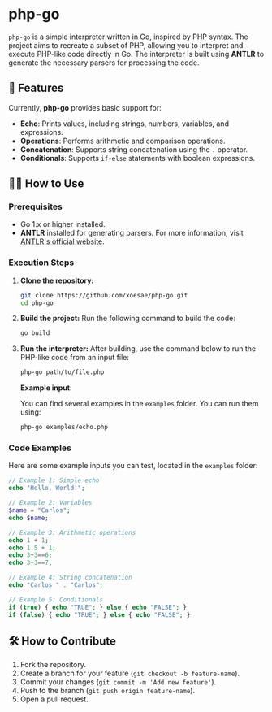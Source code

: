 
# php-go

`php-go` is a simple interpreter written in Go, inspired by PHP syntax. The project aims to recreate a subset of PHP, allowing you to interpret and execute PHP-like code directly in Go. The interpreter is built using **ANTLR** to generate the necessary parsers for processing the code.

## 🚀 Features

Currently, **php-go** provides basic support for:

- **Echo**: Prints values, including strings, numbers, variables, and expressions.
- **Operations**: Performs arithmetic and comparison operations.
- **Concatenation**: Supports string concatenation using the `.` operator.
- **Conditionals**: Supports `if-else` statements with boolean expressions.

## 🧑‍💻 How to Use

### Prerequisites

- Go 1.x or higher installed.
- **ANTLR** installed for generating parsers. For more information, visit [ANTLR's official website](https://www.antlr.org/).

### Execution Steps

1. **Clone the repository:**
   ```bash
   git clone https://github.com/xoesae/php-go.git
   cd php-go
   ```

2. **Build the project:**
   Run the following command to build the code:
   ```bash
   go build
   ```

3. **Run the interpreter:**
   After building, use the command below to run the PHP-like code from an input file:
   ```bash
   php-go path/to/file.php
   ```

   **Example input**:

   You can find several examples in the `examples` folder. You can run them using:
   ```bash
   php-go examples/echo.php
   ```

### Code Examples

Here are some example inputs you can test, located in the `examples` folder:

```php
// Example 1: Simple echo
echo "Hello, World!";

// Example 2: Variables
$name = "Carlos";
echo $name;

// Example 3: Arithmetic operations
echo 1 + 1;
echo 1.5 + 1;
echo 3+3==6;
echo 3+3==7;

// Example 4: String concatenation
echo "Carlos " . "Carlos";

// Example 5: Conditionals
if (true) { echo "TRUE"; } else { echo "FALSE"; }
if (false) { echo "TRUE"; } else { echo "FALSE"; }
```

## 🛠️ How to Contribute

1. Fork the repository.
2. Create a branch for your feature (`git checkout -b feature-name`).
3. Commit your changes (`git commit -m 'Add new feature'`).
4. Push to the branch (`git push origin feature-name`).
5. Open a pull request.
